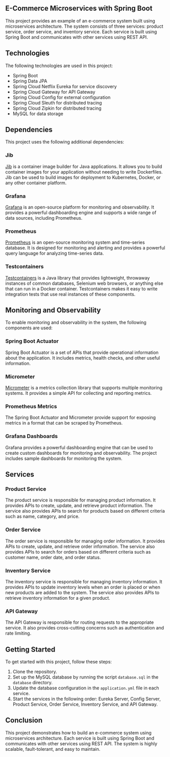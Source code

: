 ## E-Commerce Microservices with Spring Boot

This project provides an example of an e-commerce system built using microservices architecture. The system consists of three services: product service, order service, and inventory service. Each service is built using Spring Boot and communicates with other services using REST API.

## Technologies

The following technologies are used in this project:

- Spring Boot
- Spring Data JPA
- Spring Cloud Netflix Eureka for service discovery
- Spring Cloud Gateway for API Gateway
- Spring Cloud Config for external configuration
- Spring Cloud Sleuth for distributed tracing
- Spring Cloud Zipkin for distributed tracing
- MySQL for data storage

## Dependencies

This project uses the following additional dependencies:

### Jib

[Jib](https://github.com/GoogleContainerTools/jib) is a container image builder for Java applications. It allows you to build container images for your application without needing to write Dockerfiles. Jib can be used to build images for deployment to Kubernetes, Docker, or any other container platform.

### Grafana

[Grafana](https://grafana.com/) is an open-source platform for monitoring and observability. It provides a powerful dashboarding engine and supports a wide range of data sources, including Prometheus.

### Prometheus

[Prometheus](https://prometheus.io/) is an open-source monitoring system and time-series database. It is designed for monitoring and alerting and provides a powerful query language for analyzing time-series data.

### Testcontainers

[Testcontainers](https://www.testcontainers.org/) is a Java library that provides lightweight, throwaway instances of common databases, Selenium web browsers, or anything else that can run in a Docker container. Testcontainers makes it easy to write integration tests that use real instances of these components.

## Monitoring and Observability

To enable monitoring and observability in the system, the following components are used:

### Spring Boot Actuator

Spring Boot Actuator is a set of APIs that provide operational information about the application. It includes metrics, health checks, and other useful information.

### Micrometer

[Micrometer](https://micrometer.io/) is a metrics collection library that supports multiple monitoring systems. It provides a simple API for collecting and reporting metrics.

### Prometheus Metrics

The Spring Boot Actuator and Micrometer provide support for exposing metrics in a format that can be scraped by Prometheus.

### Grafana Dashboards

Grafana provides a powerful dashboarding engine that can be used to create custom dashboards for monitoring and observability. The project includes sample dashboards for monitoring the system.

## Services

### Product Service

The product service is responsible for managing product information. It provides APIs to create, update, and retrieve product information. The service also provides APIs to search for products based on different criteria such as name, category, and price.

### Order Service

The order service is responsible for managing order information. It provides APIs to create, update, and retrieve order information. The service also provides APIs to search for orders based on different criteria such as customer name, order date, and order status.

### Inventory Service

The inventory service is responsible for managing inventory information. It provides APIs to update inventory levels when an order is placed or when new products are added to the system. The service also provides APIs to retrieve inventory information for a given product.

### API Gateway

The API Gateway is responsible for routing requests to the appropriate service. It also provides cross-cutting concerns such as authentication and rate limiting.

## Getting Started

To get started with this project, follow these steps:

1. Clone the repository.
2. Set up the MySQL database by running the script `database.sql` in the `database` directory.
3. Update the database configuration in the `application.yml` file in each service.
4. Start the services in the following order: Eureka Server, Config Server, Product Service, Order Service, Inventory Service, and API Gateway.


## Conclusion

This project demonstrates how to build an e-commerce system using microservices architecture. Each service is built using Spring Boot and communicates with other services using REST API. The system is highly scalable, fault-tolerant, and easy to maintain.